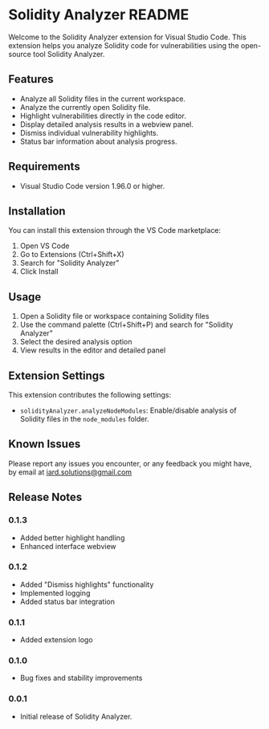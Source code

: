 # Solidity Analyzer README

Welcome to the Solidity Analyzer extension for Visual Studio Code. This extension helps you analyze Solidity code for vulnerabilities using the open-source tool Solidity Analyzer.

## Features

- Analyze all Solidity files in the current workspace.
- Analyze the currently open Solidity file.
- Highlight vulnerabilities directly in the code editor.
- Display detailed analysis results in a webview panel.
- Dismiss individual vulnerability highlights.
- Status bar information about analysis progress.

## Requirements

- Visual Studio Code version 1.96.0 or higher.

## Installation

You can install this extension through the VS Code marketplace:
1. Open VS Code
2. Go to Extensions (Ctrl+Shift+X)
3. Search for "Solidity Analyzer"
4. Click Install

## Usage

1. Open a Solidity file or workspace containing Solidity files
2. Use the command palette (Ctrl+Shift+P) and search for "Solidity Analyzer"
3. Select the desired analysis option
4. View results in the editor and detailed panel

## Extension Settings

This extension contributes the following settings:

- `solidityAnalyzer.analyzeNodeModules`: Enable/disable analysis of Solidity files in the `node_modules` folder.

## Known Issues

Please report any issues you encounter, or any feedback you might have, by email at iard.solutions@gmail.com

## Release Notes

### 0.1.3

- Added better highlight handling
- Enhanced interface webview

### 0.1.2

- Added "Dismiss highlights" functionality
- Implemented logging
- Added status bar integration

### 0.1.1

- Added extension logo

### 0.1.0

- Bug fixes and stability improvements

### 0.0.1

- Initial release of Solidity Analyzer.

